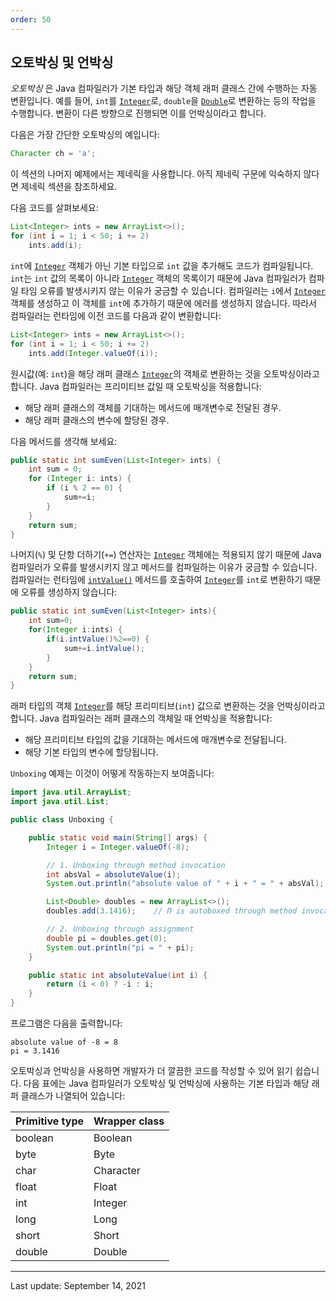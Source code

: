 ```yaml
---
order: 50
---
```

## 오토박싱 및 언박싱

_오토박싱_ 은 Java 컴파일러가 기본 타입과 해당 객체 래퍼 클래스 간에 수행하는 자동 변환입니다. 예를 들어, `int`를 [`Integer`](https://docs.oracle.com/en/java/javase/22/docs/api/java.base/java/lang/Integer.html)로, `double`을 [`Double`](https://docs.oracle.com/en/java/javase/22/docs/api/java.base/java/lang/Double.html)로 변환하는 등의 작업을 수행합니다. 변환이 다른 방향으로 진행되면 이를 언박싱이라고 합니다.

다음은 가장 간단한 오토박싱의 예입니다:

```java
Character ch = 'a';
```

이 섹션의 나머지 예제에서는 제네릭을 사용합니다. 아직 제네릭 구문에 익숙하지 않다면 제네릭 섹션을 참조하세요.

다음 코드를 살펴보세요:

```java
List<Integer> ints = new ArrayList<>();
for (int i = 1; i < 50; i += 2)
    ints.add(i);
```

`int`에 [`Integer`](https://docs.oracle.com/en/java/javase/22/docs/api/java.base/java/lang/Integer.html) 객체가 아닌 기본 타입으로 `int` 값을 추가해도 코드가 컴파일됩니다. `int`는 `int` 값의 목록이 아니라 [`Integer`](https://docs.oracle.com/en/java/javase/22/docs/api/java.base/java/lang/Integer.html) 객체의 목록이기 때문에 Java 컴파일러가 컴파일 타임 오류를 발생시키지 않는 이유가 궁금할 수 있습니다. 컴파일러는 `i`에서 [`Integer`](https://docs.oracle.com/en/java/javase/22/docs/api/java.base/java/lang/Integer.html) 객체를 생성하고 이 객체를 `int`에 추가하기 때문에 에러를 생성하지 않습니다. 따라서 컴파일러는 런타임에 이전 코드를 다음과 같이 변환합니다:

```java
List<Integer> ints = new ArrayList<>();
for (int i = 1; i < 50; i += 2)
    ints.add(Integer.valueOf(i));
```

원시값(예: `int`)을 해당 래퍼 클래스 [`Integer`](https://docs.oracle.com/en/java/javase/22/docs/api/java.base/java/lang/Integer.html)의 객체로 변환하는 것을 오토박싱이라고 합니다. Java 컴파일러는 프리미티브 값일 때 오토박싱을 적용합니다:

- 해당 래퍼 클래스의 객체를 기대하는 메서드에 매개변수로 전달된 경우.
- 해당 래퍼 클래스의 변수에 할당된 경우.

다음 메서드를 생각해 보세요:

```java
public static int sumEven(List<Integer> ints) {
    int sum = 0;
    for (Integer i: ints) {
        if (i % 2 == 0) {
            sum+=i;
        }
    }
    return sum;
}
```

나머지(`%`) 및 단항 더하기(`+=`) 연산자는 [`Integer`](https://docs.oracle.com/en/java/javase/22/docs/api/java.base/java/lang/Integer.html) 객체에는 적용되지 않기 때문에 Java 컴파일러가 오류를 발생시키지 않고 메서드를 컴파일하는 이유가 궁금할 수 있습니다. 컴파일러는 런타임에 [`intValue()`](https://docs.oracle.com/en/java/javase/22/docs/api/java.base/java/lang/Integer.html#intValue()) 메서드를 호출하여 [`Integer`](https://docs.oracle.com/en/java/javase/22/docs/api/java.base/java/lang/Integer.html)를 `int`로 변환하기 때문에 오류를 생성하지 않습니다:

```java
public static int sumEven(List<Integer> ints){
    int sum=0;
    for(Integer i:ints) {
        if(i.intValue()%2==0) {
            sum+=i.intValue();
        }
    }
    return sum;
}
```

래퍼 타입의 객체 [`Integer`](https://docs.oracle.com/en/java/javase/22/docs/api/java.base/java/lang/Integer.html)를 해당 프리미티브(`int`) 값으로 변환하는 것을 언박싱이라고 합니다. Java 컴파일러는 래퍼 클래스의 객체일 때 언박싱을 적용합니다:

- 해당 프리미티브 타입의 값을 기대하는 메서드에 매개변수로 전달됩니다.
- 해당 기본 타입의 변수에 할당됩니다.

`Unboxing` 예제는 이것이 어떻게 작동하는지 보여줍니다:

```java
import java.util.ArrayList;
import java.util.List;

public class Unboxing {

    public static void main(String[] args) {
        Integer i = Integer.valueOf(-8);

        // 1. Unboxing through method invocation
        int absVal = absoluteValue(i);
        System.out.println("absolute value of " + i + " = " + absVal);

        List<Double> doubles = new ArrayList<>();
        doubles.add(3.1416);    // Π is autoboxed through method invocation.

        // 2. Unboxing through assignment
        double pi = doubles.get(0);
        System.out.println("pi = " + pi);
    }

    public static int absoluteValue(int i) {
        return (i < 0) ? -i : i;
    }
}
```

프로그램은 다음을 출력합니다:

```shell
absolute value of -8 = 8
pi = 3.1416
```

오토박싱과 언박싱을 사용하면 개발자가 더 깔끔한 코드를 작성할 수 있어 읽기 쉽습니다. 다음 표에는 Java 컴파일러가 오토박싱 및 언박싱에 사용하는 기본 타입과 해당 래퍼 클래스가 나열되어 있습니다:

|Primitive type|Wrapper class|
|---|---|
|boolean|Boolean|
|byte|Byte|
|char|Character|
|float|Float|
|int|Integer|
|long|Long|
|short|Short|
|double|Double|

---
Last update: September 14, 2021